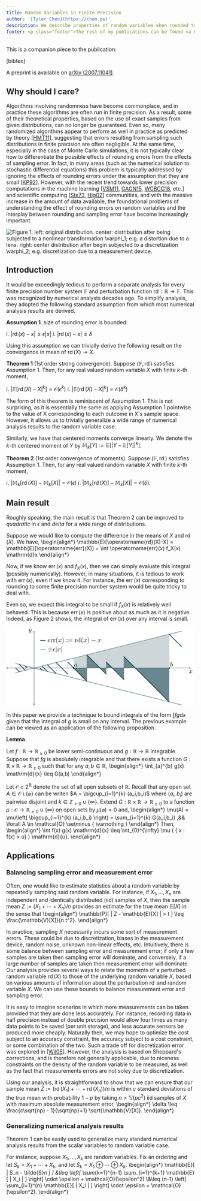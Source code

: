 ```yaml
---
title: Random Variables in Finite Precision
author: '[Tyler Chen](https://chen.pw)'
description: We describe properties of random variables when rounded to finite precision
footer: <p class="footer">The rest of my publications can be found <a href="./../">here</a>.</p>
---
```


This is a companion piece to the publication:

[bibtex]

A preprint is available on [arXiv (2007.11041)](https://arxiv.org/abs/2007.11041).

## Why should I care?


Algorithms involving randomness have become commonplace, and in practice these algorithms are often run in finite precision.
As a result, some of their theoretical properties, based on the use of exact samples from given distributions, can no longer be guaranteed.
Even so, many randomized algorithms appear to perform as well in practice as predicted by theory [[HMT11](https://arxiv.org/abs/0909.4061)], suggesting that errors resulting from sampling such distributions in finite precision are often negligible.
At the same time, especially in the case of Monte Carlo simulations, it is not typically clear how to differentiate the possible effects of rounding errors from the effects of sampling error.
In fact, in many areas (such as the numerical solution to stochastic differential equations) this problem is typically addressed by ignoring the effects of rounding errors under the assumption that they are small [[KP92](https://www.springer.com/gp/book/9783540540625)].
However, with the recent trend towards lower precision computations in the machine learning [[VSM11](https://static.googleusercontent.com/media/research.google.com/en//pubs/archive/37631.pdf), [GAGN15](https://arxiv.org/abs/1502.02551), [WCBCG18](https://papers.nips.cc/paper/7994-training-deep-neural-networks-with-8-bit-floating-point-numbers.pdf), etc.] and scientific computing [[Ste73](https://www.elsevier.com/books/introduction-to-matrix-computations/stewart/978-0-08-092614-8), [Hig02](http://ftp.demec.ufpr.br/CFD/bibliografia/Higham_2002_Accuracy%20and%20Stability%20of%20Numerical%20Algorithms.pdf)] communities, and with the massive increase in the amount of data available, the foundational problems of understanding the effect of rounding errors on random variables and the interplay between rounding and sampling error have become increasingly important.

![**Figure 1.** *left*: original distribution.
*center*: distribution after being subjected to a nonlinear transformation $\varphi_1$; e.g. a distortion due to a lens.
*right*: center distribution after begin subjected to a discretization $\varphi_2$; e.g. discretization due to a measurement device.](imgs/error_framework.svg)


## Introduction

It would be exceedingly tedious to perform a separate analysis for every finite precision number system $\mathbb{F}$ and perturbation function $\operatorname{rd} : \mathbb{R} \to \mathbb{F}$.
This was recognized by numerical analysts decades ago.
To simplify analysis, they adopted the following standard assumption from which most numerical analysis results are derived.

**Assumption 1**.
size of rounding error is bounded:

i. $| \operatorname{rd}(x) - x | \leq \epsilon|x|$
i. $| \operatorname{rd}(x) - x | \leq \delta$

Using this assumption we can trivially derive the following result on the convergence in mean of $\operatorname{rd}(X) \to X$.

**Theorem 1** (1st order strong convergence).
Suppose $(\mathbb{F}, \operatorname{rd})$ satisfies Assumption 1. Then, for any real valued random variable $X$ with finite $k$-th moment,

i. $| \mathbb{E}[ \operatorname{rd}(X) - X |^k ] = \mathcal{O}( \epsilon^k )$
i. $| \mathbb{E}[ \operatorname{rd}(X) - X |^k ] = \mathcal{O}( \delta^k )$

The form of this theorem is reminiscent of Assumption 1. 
This is not surprising, as it is essentially the same as applying Assumption 1 pointwise to the value of X corresponding to each outcome in X's sample space.
However, it allows us to trivially generalize a wide range of numerical analysis results to the random variable case.

Similarly, we have that centered moments converge linearly. 
We denote the $k$-th centered moment of $Y$ by $\mathbb{M}_k[Y] := \mathbb{E}[ |Y - \mathbb{E}[Y]|^k ]$.

**Theorem 2** (1st order convergence of moments).
Suppose $(\mathbb{F}, \operatorname{rd})$ satisfies Assumption 1. Then, for any real valued random variable $X$ with finite $k$-th moment,

i. $| \mathbb{M}_k[\operatorname{rd}(X)] - \mathbb{M}_k[X] | = \mathcal{O}( \epsilon )$
i. $| \mathbb{M}_k[\operatorname{rd}(X)] - \mathbb{M}_k[X] | = \mathcal{O}( \delta )$.


## Main result

Roughly speaking, the main result is that Theorem 2 can be improved to *quadratic* in $\epsilon$ and $delta$ for a wide range of distributions.

Suppose we would like to compute the difference in the means of $X$ and $\operatorname{rd}(X)$.
We have,
\begin{align*}
    \mathbb{E}[\operatorname{rd}(X)-X] 
    = \mathbb{E}[\operatorname{err}(X)] 
    = \int \operatorname{err}(x) f_X(x) \mathrm{d}x
\end{align*}

Now, if we know $\operatorname{err}(x)$ and $f_X(x)$, then we can simply evaluate this integral (possibly numerically).
However, in many situations, it is tedious to work with $\operatorname{err}(x)$, even if we know it.
For instance, the $\operatorname{err}(x)$ corresponding to rounding to some finite precision number system would be quite tricky to deal with.

Even so, we expect this integral to be small if $f_X(x)$ is relatively well behaved.
This is because $\operatorname{err}(x)$ is positive about as much as it is negative.
Indeed, as Figure 2 shows, the integral of $\operatorname{err}(x)$ over any interval is small.

![**Figure 2.** Sample error function](imgs/error_odd.svg)


In this paper we provide a technique to bound integrals of the form $\int fg \mathrm{d}x$ given that the integral of $g$ is small on any interval.
The previous example can be viewed as an application of the following proposition.

**Lemma**. 

Let $f: \mathbb{R} \to \mathbb{R}_{\geq 0}$ be lower semi-continuous and $g:\mathbb{R} \to \mathbb{R}$ integrable. 
Suppose that $fg$ is absolutely integrable and that there exists a function $G : \mathbb{R} \times \mathbb{R} \to \mathbb{R}_{\geq 0}$ such that for any $a,b\in\mathbb{R}$,
\begin{align*}
    \int_{a}^{b} g(x) \mathrm{d}{x}
    \leq G(a,b)
\end{align*}

Let $\mathcal{O} \subset 2^\mathbb{R}$ denote the set of all open subsets of $\mathbb{R}$.
Recall that any open set $A \in \mathcal{O} \setminus \{ \varnothing \}$ can be writen $A = \bigcup_{i=1}^{k} (a_i,b_i)$ where $(a_i,b_i)$ are pairwise disjoint and $k \in \mathbb{Z}_{>0} \cup \{\infty\}$.
Extend $G : \mathbb{R} \times \mathbb{R} \to \mathbb{R}_{\geq 0}$ to a function $\mu : \mathcal{O} \to \mathbb{R}_{\geq 0} \cup \{ \infty \}$ on open sets by $\mu(\varnothing) = 0$ and,
\begin{align*}
    \mu(A)
    = \mu\left( \bigcup_{i=1}^{k} (a_i,b_i) \right)
    = \sum_{i=1}^{k} G(a_i,b_i)
    ,&& \forall A \in \mathcal{O} \setminus \{ \varnothing \} 
\end{align*}
Then, 
\begin{align*}
    \int f(x) g(x) \mathrm{d}{x} 
    \leq \int_{0}^{\infty} \mu ( \{ x : f(x) > u\} ) \mathrm{d}{u}.
\end{align*}

## Applications

### Balancing sampling error and measurement error 


Often, one would like to estimate statistics about a random variable by repeatedly sampling said random variable.
For instance, if $X_1, \ldots, X_n$ are independent and identically distributed (iid) samples of $X$, then the sample mean $Z := (X_1 + \cdots + X_n) / n$ provides an estimate for the true mean $\mathbb{E}[X]$ in the sense that
\begin{align*}
    \mathbb{P}[ | Z - \mathbb{E}[X] | > t ] \leq \frac{\mathbb{V}[X]}{n t^2}.
\end{align*}


In practice, sampling $X$ necessarily incurs some sort of measurement errors.
These could be due to discretization, biases in the measurement device, random noise, unknown non-linear effects, etc.
Intuitively, there is some balance between sampling error and measurement error; if only a few samples are taken then sampling error will dominate, and conversely, if a large number of samples are taken then measurement error will dominate.
Our analysis provides several ways to relate the moments of a perturbed random variable $\operatorname{rd}(X)$ to those of the underlying random variable $X$, based on various amounts of information about the perturbation $\operatorname{rd}$ and random variable $X$.
We can use these bounds to balance measurement error and sampling error.

It is easy to imagine scenarios in which more measurements can be taken provided that they are done less accurately.
For instance, recording data in half precision instead of double precision would allow four times as many data points to be saved (per unit storage), and less accurate sensors be produced more cheaply.
Naturally then, we may hope to optimize the cost subject to an accuracy constraint, the accuracy subject to a cost constraint, or some combination of the two.
Such a trade off for discretization error was explored in [[Wil05](https://sci-hub.tw/10.1016/j.measurement.2004.08.005)].
However, the analysis is based on Sheppard's corrections, and is therefore not generally applicable, due to niceness constraints on the density of the random variable to be measured, as well as the fact that measurements errors are not soley due to discretization.

Using our analysis, it is straightforward to show that we can ensure that our sample mean $Z:=(\operatorname{rd}(X_1) + \cdots + \operatorname{rd}(X_n))/n$ is within $c$ standard deviations of the true mean with probability $1-p$ by taking $n > 1 / (pc^2)$ iid samples of $X$ with maximum absolute measurement error,
\begin{align*}
    \delta 
    \leq
    \frac{c\sqrt{np} - 1}{\sqrt{np}+1} \sqrt{\mathbb{V}[X]}.
\end{align*}

### Generalizing numerical analysis results

Theorem 1 can be easily used to generalize many standard numerical analysis results from the scalar variables to random variable case.

For instance, suppose $X_1, \ldots, X_k$ are random variables.
Fix an ordering and let $S_k = X_1 + \cdots + X_k$, and let $\tilde{S}_k = X_1 \oplus \cdots \oplus X_k$.
\begin{align*}
    \mathbb{E}[ | S_n - \tilde{S}_n | ]
    &\leq \left[ \sum_{k=1}^{n-1} \sum_{i=1}^{k+1} \mathbb{E}[ | X_i | ] \right] \cdot \epsilon + \mathcal{O}(\epsilon^2)
    \\&\leq (n-1) \left[ \sum_{i=1}^{n} \mathbb{E}[ | X_i | ] \right] \cdot \epsilon + \mathcal{O}(\epsilon^2).
\end{align*}


